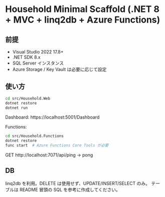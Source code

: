 # Household Minimal Scaffold (.NET 8 + MVC + linq2db + Azure Functions)

## 前提
- Visual Studio 2022 17.8+
- .NET SDK 8.x
- SQL Server インスタンス
- Azure Storage / Key Vault は必要に応じて設定

## 使い方
```bash
cd src/Household.Web
dotnet restore
dotnet run
```
Dashboard: https://localhost:5001/Dashboard

Functions:
```bash
cd src/Household.Functions
dotnet restore
func start  # Azure Functions Core Tools が必要
```
GET http://localhost:7071/api/ping -> pong

## DB
linq2db を利用。DELETE は使用せず、UPDATE/INSERT/SELECT のみ。
テーブルは README 冒頭の SQL を参考に作成してください。